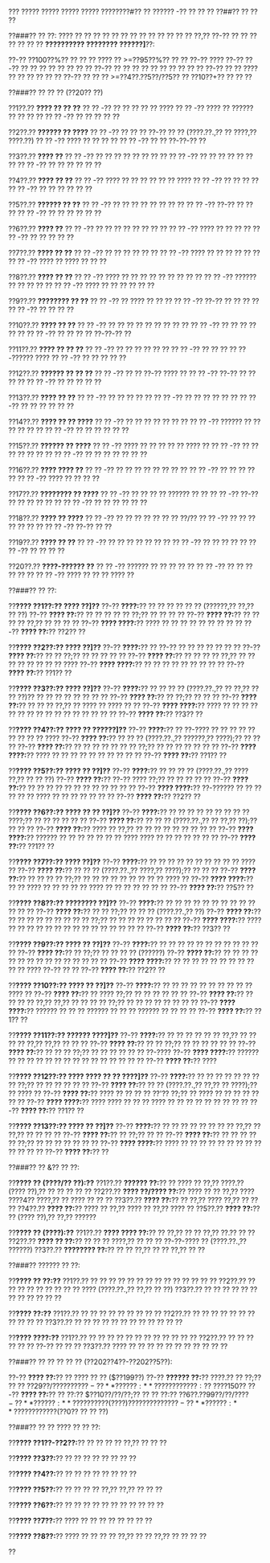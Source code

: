 ??? ????? ????? ????? ????? ????????#?? ?? ?????? -?? ?? ?? ??
??##?? ?? ?? ??

??###?? ?? ??:
???? ?? ?? ?? ?? ?? ?? ?? ?? ?? ?? ?? ?? ?? ??,?? ??-?? ?? ?? ?? ?? ?? ?? ?? **?????????? ???????? ??????]**??:

??-?? ??100??%?? ?? ?? ?? ???? ?? >=??95??%?? ?? ?? ??-?? ????
??-?? ??-?? ?? ?? ?? ?? ?? ?? ?? ??
??-?? ?? ?? ?? ?? ?? ?? ?? ?? ?? ??
??-?? ?? ?? ???? ?? ?? ?? ?? ?? ??
??-?? ?? ?? ?? >=??4??.??5??/??5?? ?? ??10??+?? ?? ?? ??

??###?? ?? ?? ?? (??20?? ??)

??1??.?? **???? ?? ?? ??**
??  ?? -?? ?? ?? ?? ?? ?? ????
??  ?? -?? ???? ?? ?????? ?? ?? ?? ??
??  ?? -?? ?? ?? ?? ?? ??

??2??.?? **?????? ?? ????**
??  ?? -?? ?? ?? ?? ??-?? ?? ?? (????.??.,?? ?? ????,?? ????.??)
??  ?? -?? ???? ?? ?? ?? ??
??  ?? -?? ?? ?? ??-??-?? ??

??3??.?? **???? ??**
??  ?? -?? ?? ?? ?? ?? ?? ?? ?? ??
??  ?? -?? ?? ?? ?? ?? ?? ?? ??
??  ?? -?? ?? ?? ?? ?? ?? ??

??4??.?? **???? ?? ??**
??  ?? -?? ???? ?? ?? ?? ?? ?? ?? ????
??  ?? -?? ?? ?? ?? ??
??  ?? -?? ?? ?? ?? ?? ?? ??

??5??.?? **?????? ?? ??**
??  ?? -?? ?? ?? ?? ?? ?? ?? ?? ??
??  ?? -?? ??-?? ?? ?? ??
??  ?? -?? ?? ?? ?? ?? ?? ??

??6??.?? **???? ??**
??  ?? -?? ?? ?? ?? ?? ?? ?? ?? ??
??  ?? -?? ???? ?? ?? ?? ??
??  ?? -?? ?? ?? ?? ?? ??

??7??.?? **???? ?? ??**
??  ?? -?? ?? ?? ?? ?? ?? ??
??  ?? -?? ???? ?? ?? ?? ?? ?? ??
??  ?? -?? ???? ?? ???? ?? ?? ??

??8??.?? **???? ?? ??**
??  ?? -?? ???? ?? ?? ?? ?? ?? ?? ?? ?? ??
??  ?? -?? ?????? ?? ?? ?? ?? ??
??  ?? -?? ???? ?? ?? ?? ?? ?? ??

??9??.?? **???????? ?? ??**
??  ?? -?? ?? ???? ?? ?? ??
??  ?? -?? ??-?? ?? ?? ?? ??
??  ?? -?? ?? ?? ?? ??

??10??.?? **???? ?? ??**
??   ?? -?? ?? ?? ?? ?? ?? ?? ?? ?? ??
??   ?? -?? ?? ?? ?? ?? ?? ??
??   ?? -?? ?? ?? ?? ?? ??-??-?? ??

??11??.?? **???? ?? ?? ??**
??   ?? -?? ?? ?? ?? ?? ?? ??
??   ?? -?? ?? ?? ?? ?? ??-?????? ????
??   ?? -?? ?? ?? ?? ?? ??

??12??.?? **?????? ?? ?? ??**
??   ?? -?? ?? ?? ??-?? ???? ??
??   ?? -?? ??-?? ?? ?? ?? ??
??   ?? -?? ?? ?? ?? ?? ??

??13??.?? **???? ?? ??**
??   ?? -?? ?? ?? ?? ?? ??
??   ?? -?? ?? ?? ?? ?? ?? ??
??   ?? -?? ?? ?? ?? ?? ?? ??

??14??.?? **???? ?? ?? ????**
??   ?? -?? ?? ?? ?? ?? ?? ?? ??
??   ?? -?? ?????? ?? ?? ?? ?? ?? ??
??   ?? -?? ?? ?? ?? ?? ?? ??

??15??.?? **?????? ?? ????**
??   ?? -?? ???? ?? ?? ?? ?? ?? ???? ??
??   ?? -?? ?? ?? ?? ?? ?? ?? ??
??   ?? -?? ?? ?? ?? ?? ?? ?? ??

??16??.?? **???? ???? ??**
??   ?? -?? ?? ?? ?? ?? ?? ?? ?? ??
??   ?? -?? ?? ?? ?? ?? ??
??   ?? -?? ???? ?? ?? ?? ??

??17??.?? **???????? ?? ????**
??   ?? -?? ?? ?? ?? ?? ?????? ?? ??
??   ?? -?? ??-?? ?? ?? ?? ?? ?? ??
??   ?? -?? ?? ?? ?? ?? ?? ??

??18??.?? **???? ?? ????**
??   ?? -?? ?? ?? ?? ?? ?? ?? ?? ??/??
??   ?? -?? ?? ?? ?? ?? ?? ?? ??
??   ?? -?? ??-?? ?? ??

??19??.?? **???? ?? ??**
??   ?? -?? ?? ?? ?? ?? ?? ?? ??
??   ?? -?? ?? ?? ?? ?? ??
??   ?? -?? ?? ?? ?? ??

??20??.?? **????-?????? ??**
??   ?? -?? ?????? ?? ?? ?? ?? ??
??   ?? -?? ?? ?? ?? ?? ?? ??
??   ?? -?? ???? ?? ?? ?? ???? ??

??###?? ?? ??:

??**???? ??1??:?? ???? ??]??**
??-?? **????:**?? ?? ?? ?? ?? ?? ?? (??????,?? ??,?? ?? ??)
??-?? **???? ??:**?? ?? ?? ?? ?? ?? ??;?? ?? ?? ?? ??
??-?? **???? ??:**?? ?? ?? ?? ?? ??,?? ?? ?? ?? ??
??-?? **???? ????:**?? ???? ?? ?? ?? ?? ?? ?? ?? ?? ??
??-?? **???? ??:**?? ??2?? ??

??**???? ??2??:?? ???? ??]??**
??-?? **????:**?? ?? ??-?? ?? ?? ?? ?? ?? ?? ??
??-?? **???? ??:**?? ?? ?? ??;?? ?? ?? ?? ?? ??
??-?? **???? ??:**?? ?? ?? ?? ?? ??,?? ?? ?? ?? ?? ?? ?? ?? ?? ????
??-?? **???? ????:**?? ?? ?? ?? ?? ?? ?? ?? ?? ??
??-?? **???? ??:**?? ??1?? ??

??**???? ??3??:?? ???? ??]??**
??-?? **????:**?? ?? ?? ?? ?? (????.??.,?? ?? ??,?? ?? ?? ??)?? ?? ?? ?? ?? ?? ?? ?? ??
??-?? **???? ??:**?? ?? ??;?? ?? ?? ??
??-?? **???? ??:**?? ?? ?? ?? ??,?? ?? ???? ?? ???? ?? ??
??-?? **???? ????:**?? ???? ?? ?? ?? ?? ?? ?? ?? ?? ?? ?? ?? ?? ?? ?? ?? ??
??-?? **???? ??:**?? ??3?? ??

??**???? ??4??:?? ???? ?? ??????]??**
??-?? **????:**?? ?? ??-???? ?? ?? ?? ?? ?? ?? ?? ?? ?? ????
??-?? **???? ??:**?? ?? ?? ?? (????.??.,?? ??????,?? ????);?? ?? ?? ??
??-?? **???? ??:**?? ?? ?? ?? ?? ?? ?? ?? ??;?? ?? ?? ?? ?? ?? ?? ??
??-?? **???? ????:**?? ???? ?? ?? ?? ?? ?? ?? ?? ?? ?? ??
??-?? **???? ??:**?? ??1?? ??

??**???? ??5??:?? ???? ?? ??]??**
??-?? **????:**?? ?? ?? ?? ?? (????.??.,?? ???? ??,?? ?? ?? ??)
??-?? **???? ??:**?? ??-?? ???? ??;?? ?? ?? ?? ?? ??
??-?? **???? ??:**?? ?? ?? ?? ?? ?? ?? ?? ?? ?? ?? ?? ??
??-?? **???? ????:**?? ??-?????? ?? ?? ?? ?? ?? ?? ???? ?? ?? ?? ?? ?? ?? ??
??-?? **???? ??:**?? ??2?? ??

??**???? ??6??:?? ???? ?? ?? ??]??**
??-?? **????:**?? ?? ?? ?? ?? ?? ?? ?? ?? ?? ????;?? ?? ?? ?? ?? ?? ??
??-?? **???? ??:**?? ?? ?? ?? (????.??.,?? ?? ??,?? ??);?? ?? ?? ??
??-?? **???? ??:**?? ???? ?? ??,?? ?? ?? ?? ?? ?? ?? ?? ?? ??
??-?? **???? ????:**?? ?????? ?? ?? ?? ?? ?? ?? ?? ???? ???? ?? ?? ?? ?? ?? ?? ??
??-?? **???? ??:**?? ??1?? ??

??**???? ??7??:?? ???? ??]??**
??-?? **????:**?? ?? ?? ?? ?? ?? ?? ?? ?? ?? ?? ???? ??
??-?? **???? ??:**?? ?? ?? ?? (????.??.,?? ????,?? ????);?? ?? ?? ??
??-?? **???? ??:**?? ?? ?? ?? ?? ??;?? ?? ?? ?? ?? ?? ?? ?? ?? ?? ???? ??
??-?? **???? ????:**?? ?? ?? ???? ?? ?? ?? ?? ?? ???? ?? ?? ?? ?? ?? ?? ??
??-?? **???? ??:**?? ??5?? ??

??**???? ??8??:?? ???????? ??]??**
??-?? **????:**?? ?? ?? ?? ?? ?? ?? ?? ?? ?? ?? ?? ?? ??
??-?? **???? ??:**?? ?? ?? ??;?? ?? ?? ?? (????.??.,?? ??)
??-?? **???? ??:**?? ?? ?? ?? ?? ?? ?? ?? ?? ?? ??;?? ?? ?? ?? ?? ?? ?? ?? ??
??-?? **???? ????:**?? ???? ?? ?? ?? ?? ?? ?? ?? ?? ?? ?? ?? ?? ?? ?? ??
??-?? **???? ??:**?? ??3?? ??

??**???? ??9??:?? ???? ?? ??]??**
??-?? **????:**?? ?? ?? ?? ?? ?? ?? ?? ?? ?? ?? ?? ??
??-?? **???? ??:**?? ?? ??;?? ?? ?? ?? ?? (??????)
??-?? **???? ??:**?? ?? ?? ?? ?? ?? ?? ?? ?? ?? ?? ?? ?? ?? ?? ??
??-?? **???? ????:**?? ?? ?? ?? ?? ?? ?? ?? ?? ?? ?? ?? ???? ??-?? ?? ??
??-?? **???? ??:**?? ??2?? ??

??**???? ??10??:?? ???? ?? ??]??**
??-?? **????:**?? ?? ?? ?? ?? ?? ?? ?? ?? ?? ?? ???? ??
??-?? **???? ??:**?? ?? ???? ??;?? ?? ?? ?? ?? ?? ??
??-?? **???? ??:**?? ?? ?? ?? ?? ??,?? ??,?? ?? ?? ?? ?? ??;?? ?? ?? ?? ?? ?? ?? ?? ??
??-?? **???? ????:**?? ?????? ?? ?? ?? ?????? ?? ?? ?? ?????? ?? ?? ?? ??
??-?? **???? ??:**?? ??1?? ??

??**???? ??11??:?? ?????? ????]??**
??-?? **????:**?? ?? ?? ?? ?? ?? ?? ??,?? ?? ?? ?? ?? ??,?? ??,?? ?? ?? ??
??-?? **???? ??:**?? ?? ?? ??;?? ?? ?? ?? ?? ?? ??
??-?? **???? ??:**?? ?? ?? ?? ??;?? ?? ?? ?? ?? ?? ?? ??-????
??-?? **???? ????:**?? ?????? ?? ?? ?? ?? ?? ?? ?? ?? ?? ?? ?? ?? ?? ?? ??
??-?? **???? ??:**?? ????

??**???? ??12??:?? ???? ???? ?? ?? ????]??**
??-?? **????:**?? ?? ?? ?? ?? ?? ?? ?? ?? ??;?? ?? ?? ?? ?? ?? ??
??-?? **???? ??:**?? ?? ?? (????.??.,?? ??,?? ?? ????);?? ?? ???? ??
??-?? **???? ??:**?? ???? ?? ?? ?? ?? ??'?? ??;?? ?? ???? ?? ?? ?? ?? ?? ?? ??
??-?? **???? ????:**?? ???? ???? ?? ?? ?? ???? ?? ?? ?? ?? ?? ?? ?? ?? ??
??-?? **???? ??:**?? ??1?? ??

??**???? ??13??:?? ???? ?? ??]??**
??-?? **????:**?? ?? ?? ?? ?? ?? ?? ?? ?? ??,?? ?? ??,?? ?? ?? ?? ??
??-?? **???? ??:**?? ?? ??;?? ?? ??
??-?? **???? ??:**?? ?? ?? ?? ?? ?? ??;?? ?? ?? ?? ?? ?? ?? ??
??-?? **???? ????:**?? ???? ?? ?? ?? ?? ?? ?? ?? ?? ?? ?? ?? ?? ??
??-?? **???? ??:**?? ??

??###?? ?? &?? ?? ??:

??**???? ?? (????/?? ??):??**
??1??.?? **?????? ??:**?? ?? ???? ?? ??,?? ????.?? (???? ??),?? ?? ?? ?? ?? ??
??2??.?? **???? ??/???? ??:**?? ???? ?? ?? ??,?? ???? ????4?? ????,?? ?? ???? ?? ?? ??
??3??.?? **???? ??:**?? ?? ??,?? ???? ??,?? ?? ?? ??
??4??.?? **???? ??:**?? ???? ?? ??,?? ???? ?? ??,?? ???? ??
??5??.?? **???? ??:**?? ?? (???? ??),?? ??,?? ??????

??**???? ?? (????):??**
??1??.?? **???? ???? ??:**?? ?? ??,?? ?? ?? ??,?? ??.?? ?? ??
??2??.?? **???? ?? ??:**?? ?? ?? ?? ????,?? ?? ?? ?? ??-??-???? ?? (????.??.,?? ??????)
??3??.?? **???????? ??:**?? ?? ?? ??,?? ?? ?? ??,?? ?? ??

??###?? ?????? ?? ??:

??**???? ?? ??:??**
??1??.?? ?? ?? ?? ?? ?? ?? ?? ?? ?? ?? ?? ?? ?? ??
??2??.?? ?? ?? ?? ?? ?? ?? ?? ?? ?? ???? (????.??.,?? ??,?? ?? ??)
??3??.?? ?? ?? ?? ?? ?? ?? ?? ?? ?? ?? ?? ??

??**???? ??:??**
??1??.?? ?? ?? ?? ?? ?? ?? ?? ?? ??
??2??.?? ?? ?? ?? ?? ?? ?? ?? ?? ?? ?? ??
??3??.?? ?? ?? ?? ?? ?? ?? ?? ?? ?? ?? ?? ??

??**???? ????:??**
??1??.?? ?? ?? ?? ?? ?? ?? ?? ?? ?? ?? ?? ??
??2??.?? ?? ?? ?? ?? ?? ?? ??-?? ?? ?? ??
??3??.?? ???? ?? ?? ?? ?? ?? ?? ?? ?? ?? ?? ??

??###?? ?? ?? ?? ?? ?? (??202??4??-??202??5??):

??-?? **???? ??:**?? ?? ???? ?? ?? ($??199??)
??-?? **?????? ??:**?? ????.?? ?? ??;?? ?? ?? $??29??/?? ?? ?? ??
??-?? **???? ??:**?? ???? ?? ?? ??:?? ~??$??150??
??-?? **???? ??:**?? ?? ??:?? $??10??/??/??;?? ?? ?? ??:?? $??6??.??99??/??/??
??-?? **???? ??:**?? ???? ?? ?? (????)?? ?? ???? ?? ??
??-?? **???? ??:**?? ?? ?? ?? ?? ?? ($??0?? ?? ?? ??)

??###?? ?? ?? ???? ?? ?? ??:

??**???? ??1??-??2??:**?? ?? ?? ?? ?? ??,?? ?? ?? ??

??**???? ??3??:**?? ?? ?? ?? ?? ?? ?? ?? ??

??**???? ??4??:**?? ?? ?? ?? ?? ?? ?? ?? ??

??**???? ??5??:**?? ?? ?? ?? ?? ??,?? ??,?? ?? ?? ??

??**???? ??6??:**?? ?? ?? ?? ?? ?? ?? ?? ?? ?? ?? ??

??**???? ??7??:**?? ???? ?? ?? ?? ?? ?? ?? ?? ??

??**???? ??8??:**?? ???? ?? ?? ?? ?? ??,?? ?? ?? ??,?? ?? ?? ?? ??

??